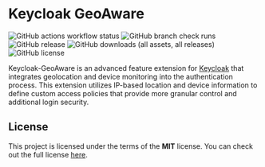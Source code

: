 Keycloak GeoAware
============
![GitHub actions workflow status](https://img.shields.io/github/actions/workflow/status/B2-Code/Keycloak-GeoAware/allTests.yml)
![GitHub branch check runs](https://img.shields.io/github/check-runs/B2-Code/Keycloak-GeoAware/main)
![GitHub release](https://img.shields.io/github/v/release/B2-Code/Keycloak-GeoAware)
![GitHub downloads (all assets, all releases)](https://img.shields.io/github/downloads/B2-Code/Keycloak-GeoAware/total)
![GitHub license](https://img.shields.io/github/license/B2-Code/Keycloak-GeoAware)

Keycloak-GeoAware is an advanced feature extension for [Keycloak](https://www.keycloak.org) that integrates geolocation and device monitoring into the authentication process. This extension utilizes IP-based location and device information to define custom access policies that provide more granular control and additional login security.

## License
This project is licensed under the terms of the **MIT** license. You can check out the full license [here](https://github.com/B2-Code/Keycloak-GeoAware/blob/main/LICENSE).
